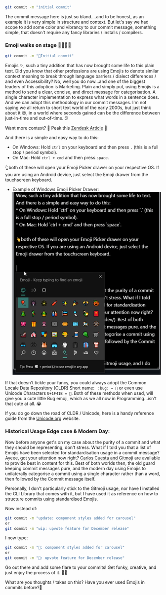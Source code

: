 ```bash
git commit -m "initial commit"
```
The commit message here is just so bland....and to be honest, as an example it is very simple in structure and context. But let's say we had scope to add some color and vibrancy to our commit message, something simple, that doesn't require any fancy libraries / installs / compilers.

### Emoji walks on stage 🚶‍♀️🚶‍♂️

```bash
git commit -m "🚀Initial commit"
```
Emojis ✨, such a tiny addition that has now brought some life to this plain text. Did you know that other professions are using Emojis to denote similar context meaning to break through language barriers / dialect differences / and even Accessibility? No, well you do now...and one of the biggest leaders of this adoption is Marketing. Plain and simply put, using Emojis is a method to send a clear, concise, and direct message for categorisation. A single character implementation to express what words in a sentence does. And we can adopt this methodology in our commit messages. I'm not saying we all return to short text world of the early 2000s, but just think about it 😉, in a world where seconds gained can be the difference between just-in-time and out-of-time. ⏰

Want more context? 👀 Peak this [Zendesk Article](https://www.zendesk.com/blog/emojis-for-better-communication/) 👀



And there is a simple and easy way to do this:
* On Windows: Hold `ctrl` on your keyboard and then press `.` (this is a full stop / period symbol).
* On Mac: Hold `ctrl + cmd` and then press `space`.

👆both of these will open your Emoji Picker drawer on your respective OS. If you are using an Android device, just select the Emoji drawer from the touchscreen keyboard.

* Example of Windows Emoji Picker Drawer:
![emojiPicker Screenshot](https://raw.githubusercontent.com/auxfuse/CoduArticles/main/imgs/emojiPicker.PNG)

If that doesn't tickle your fancy, you could always adopt the Common Locale Data Repository (CLDR) Short name:
``` :bug: = 🐛``` or even use Unicode Characters ``` U+1F41B = 🐛 ```. Both of these methods when used, will give you a cute little Bug emoji, which as we all now in Programming...isn't that cute at all. 😭

If you do go down the road of CLDR / Unicode, here is a handy reference guide from the [Unicode.org](https://unicode.org/emoji/charts/full-emoji-list.html) website.

### Historical Usage Edge case & Modern Day:

Now before anyone get's on my case about the purity of a commit and what they should be representing, don't stress. What if I told you that a list of Emojis have been selected for standardisation usage in a commit message? Ayeee, got your attention now right? [Carlos Cuesta and Gitmoji](https://gitmoji.dev/) are available to provide best in content for this. Best of both worlds then, the old guard keeping commit messages pure, and the modern day using Emojis to unilaterally categorise a commit using a single character rather than a word, then followed by the Commit message itself.

Personally, I don't particularly stick to the Gitmoji usage, nor have I installed the CLI Library that comes with it, but I have used it as reference on how to structure commits using standardised Emojis.

Now instead of:
```bash
git commit -m "update: component styles added for carousel"
or
git commit -m "wip: upvote feature for December release"
```

I now type:
```bash
git commit -m "💄: component styles added for carousel"
or
git commit -m "🚧: upvote feature for December release"
```

Go out there and add some flare to your commits! Get funky, creative, and just enjoy the process of it. 🎈😊

What are you thoughts / takes on this? Have you ever used Emojis in commits before?🤔
